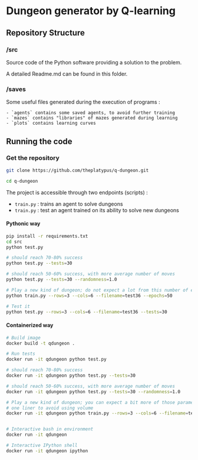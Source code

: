 
# Dungeon generator by Q-learning 

## Repository Structure

### /src

Source code of the Python software providing a solution to the problem.

A detailed Readme.md can be found in this folder.

### /saves

Some useful files generated during the execution of programs : 

	- `agents` contains some saved agents, to avoid further training
	- `mazes` contains "libraries" of mazes generated during learning
	- `plots` contains learning curves

## Running the code

### Get the repository 

```bash
git clone https://github.com/theplatypus/q-dungeon.git

cd q-dungeon
```

The project is accessible through two endpoints (scripts) :

 - `train.py` : trains an agent to solve dungeons
 - `train.py` : test an agent trained on its ability to solve new dungeons

#### Pythonic way

```bash
pip install -r requirements.txt 
cd src 
python test.py

# should reach 70-80% success
python test.py --tests=30

# should reach 50-60% success, with more average number of moves
python test.py --tests=30 --randomness=1.0

# Play a new kind of dungeon; do not expect a lot from this number of epochs
python train.py --rows=3 --cols=6 --filename=test36 --epochs=50

# Test it
python test.py --rows=3 --cols=6 --filename=test36 --tests=30

```

#### Containerized way

```bash
# Build image
docker build -t qdungeon .

# Run tests
docker run -it qdungeon python test.py 

# should reach 70-80% success
docker run -it qdungeon python test.py --tests=30

# should reach 50-60% success, with more average number of moves
docker run -it qdungeon python test.py --tests=30 --randomness=1.0

# Play a new kind of dungeon; you can expect a bit more of those parameters
# one liner to avoid using volume
docker run -it qdungeon python train.py --rows=3 --cols=6 --filename=test36 --memory=2048 --batch=256 --epochs=1500 && test.py --rows=3 --cols=6 --filename=test36 --tests=30


# Interactive bash in environment
docker run -it qdungeon

# Interactive IPython shell
docker run -it qdungeon ipython
```
